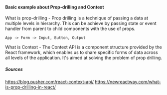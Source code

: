 #### Basic example about Prop-drilling and Context

What is prop-drilling - Prop drilling is a technique of passing a data at multiple levels in hierarchy. This can be achieve by passing state or event handler from parent to child components with the use of props.

`App -> Form -> Input, Button, Output`

What is Context - The Context API is a component structure provided by the React framework, which enables us to share specific forms of data across all levels of the application. It's aimed at solving the problem of prop drilling.


##### Sources
https://blog.pusher.com/react-context-api/
https://newreactway.com/what-is-prop-drilling-in-react/
